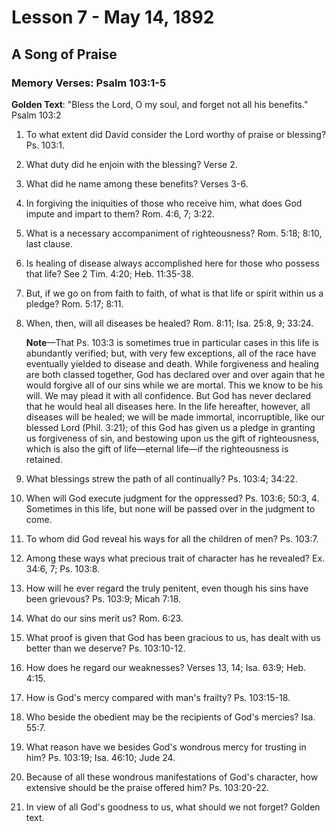 # Lesson 7 - May 14, 1892

## A Song of Praise

### Memory Verses: Psalm 103:1-5

**Golden Text**: "Bless the Lord, O my soul, and forget not all his benefits." Psalm 103:2

1. To what extent did David consider the Lord worthy of praise or blessing? Ps. 103:1.

2. What duty did he enjoin with the blessing? Verse 2.

3. What did he name among these benefits? Verses 3-6.

4. In forgiving the iniquities of those who receive him, what does God impute and impart to them? Rom. 4:6, 7; 3:22.

5. What is a necessary accompaniment of righteousness? Rom. 5:18; 8:10, last clause.

6. Is healing of disease always accomplished here for those who possess that life? See 2 Tim. 4:20; Heb. 11:35-38.

7. But, if we go on from faith to faith, of what is that life or spirit within us a pledge? Rom. 5:17; 8:11.

8. When, then, will all diseases be healed? Rom. 8:11; Isa. 25:8, 9; 33:24.

   **Note**—That Ps. 103:3 is sometimes true in particular cases in this life is abundantly verified; but, with very few exceptions, all of the race have eventually yielded to disease and death. While forgiveness and healing are both classed together, God has declared over and over again that he would forgive all of our sins while we are mortal. This we know to be his will. We may plead it with all confidence. But God has never declared that he would heal all diseases here. In the life hereafter, however, all diseases will be healed; we will be made immortal, incorruptible, like our blessed Lord (Phil. 3:21); of this God has given us a pledge in granting us forgiveness of sin, and bestowing upon us the gift of righteousness, which is also the gift of life—eternal life—if the righteousness is retained.

9. What blessings strew the path of all continually? Ps. 103:4; 34:22.

10. When will God execute judgment for the oppressed? Ps. 103:6; 50:3, 4. Sometimes in this life, but none will be passed over in the judgment to come.

11. To whom did God reveal his ways for all the children of men? Ps. 103:7.

12. Among these ways what precious trait of character has he revealed? Ex. 34:6, 7; Ps. 103:8.

13. How will he ever regard the truly penitent, even though his sins have been grievous? Ps. 103:9; Micah 7:18.

14. What do our sins merit us? Rom. 6:23.

15. What proof is given that God has been gracious to us, has dealt with us better than we deserve? Ps. 103:10-12.

16. How does he regard our weaknesses? Verses 13, 14; Isa. 63:9; Heb. 4:15.

17. How is God's mercy compared with man's frailty? Ps. 103:15-18.

18. Who beside the obedient may be the recipients of God's mercies? Isa. 55:7.

19. What reason have we besides God's wondrous mercy for trusting in him? Ps. 103:19; Isa. 46:10; Jude 24.

20. Because of all these wondrous manifestations of God's character, how extensive should be the praise offered him? Ps. 103:20-22.

21. In view of all God's goodness to us, what should we not forget? Golden text.